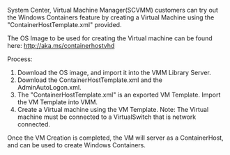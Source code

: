 
System Center, Virtual Machine Manager(SCVMM) customers can try out the Windows Containers feature by 
creating a Virtual Machine using the "ContainerHostTemplate.xml" provided.

The OS Image to be used for creating the Virtual machine can be found here:
http://aka.ms/containerhostvhd

Process:

1. Download the OS image, and import it into the VMM Library Server.
2. Download the ContainerHostTemplate.xml and the AdminAutoLogon.xml.
3. The "ContainerHostTemplate.xml" is an exported VM Template. Import the VM Template into VMM.
4. Create a Virtual machine using the VM Template. Note: The Virtual machine must be connected to a VirtualSwitch that is network connected.

Once the VM Creation is completed, the VM will server as a ContainerHost, and can be used to create Windows Containers.

